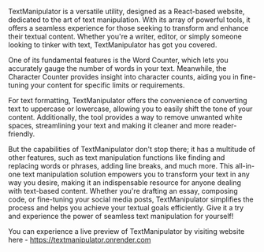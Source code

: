 TextManipulator is a versatile utility, designed as a React-based website, dedicated to the art of text manipulation. With its array of powerful tools, it offers a seamless experience for those seeking to transform and enhance their textual content. Whether you're a writer, editor, or simply someone looking to tinker with text, TextManipulator has got you covered.

One of its fundamental features is the Word Counter, which lets you accurately gauge the number of words in your text. Meanwhile, the Character Counter provides insight into character counts, aiding you in fine-tuning your content for specific limits or requirements.

For text formatting, TextManipulator offers the convenience of converting text to uppercase or lowercase, allowing you to easily shift the tone of your content. Additionally, the tool provides a way to remove unwanted white spaces, streamlining your text and making it cleaner and more reader-friendly.

But the capabilities of TextManipulator don't stop there; it has a multitude of other features, such as text manipulation functions like finding and replacing words or phrases, adding line breaks, and much more. This all-in-one text manipulation solution empowers you to transform your text in any way you desire, making it an indispensable resource for anyone dealing with text-based content. Whether you're drafting an essay, composing code, or fine-tuning your social media posts, TextManipulator simplifies the process and helps you achieve your textual goals efficiently. Give it a try and experience the power of seamless text manipulation for yourself!

You can experience a live preview of TextManipulator by visiting website here - https://textmanipulator.onrender.com
